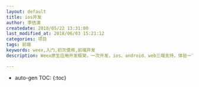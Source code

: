 ```yaml
---
layout: default
title: ios开发
author: 李佶澳
createdate: 2018/05/22 13:31:00
last_modified_at: 2018/06/03 15:21:12
categories: 项目
tags: 前端
keywords: weex,入门,初次使用,前端开发
description: Weex原生应用开发框架，一次开发，ios、android、web三端支持，体验一下

---
```


* auto-gen TOC:
{:toc}

[1]: https://blog.csdn.net/xxw888/article/details/73640139 "最新xcode打包IPA（完整详细图文）"
[2]: https://www.cnblogs.com/workky/p/6059299.html "IOS真机测试（用证书进行真机测试）"

